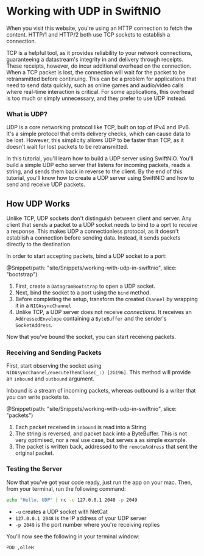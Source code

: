 # Working with UDP in SwiftNIO

When you visit this website, you're using an HTTP connection to fetch the content. HTTP/1 and HTTP/2 both use TCP sockets to establish a connection.

TCP is a helpful tool, as it provides reliability to your network connections, guaranteeing a datastream's integrity in and delivery through receipts. These receipts, however, do incur additional overhead on the connection. When a TCP packet is lost, the connection will wait for the packet to be retransmitted before continuing. This can be a problem for applications that need to send data quickly, such as online games and audio/video calls where real-time interaction is critical. For some applications, this overhead is too much or simply unnecessary, and they prefer to use UDP instead.

### What is UDP?

UDP is a core networking protocol like TCP, built on top of IPv4 and IPv6. It's a simple protocol that omits delivery checks, which can cause data to be lost. However, this simplicity allows UDP to be faster than TCP, as it doesn't wait for lost packets to be retransmitted.

In this tutorial, you'll learn how to build a UDP server using SwiftNIO. You'll build a simple UDP echo server that listens for incoming packets, reads a string, and sends them back in reverse to the client. By the end of this tutorial, you'll know how to create a UDP server using SwiftNIO and how to send and receive UDP packets.

## How UDP Works

Unlike TCP, UDP sockets don't distinguish between client and server. Any client that sends a packet to a UDP socket needs to bind to a oprt to receive a response. This makes UDP a connectionless protocol, as it doesn't establish a connection before sending data. Instead, it sends packets directly to the destination.

In order to start accepting packets, bind a UDP socket to a port:

@Snippet(path: "site/Snippets/working-with-udp-in-swiftnio", slice: "bootstrap")

1. First, create a ``DatagramBootstrap`` to open a UDP socket.
2. Next, bind the socket to a port using the `bind` method.
3. Before completing the setup, transform the created ``Channel`` by wrapping it in a ``NIOAsyncChannel``
4. Unlike TCP, a UDP server does not receive _connections_. It receives an ``AddressedEnvelope`` containing a ``ByteBuffer`` and the sender's ``SocketAddress``.

Now that you've bound the socket, you can start receiving packets.

### Receiving and Sending Packets

First, start observing the socket using ``NIOAsyncChannel/executeThenClose(_:) [2G196]``. This method will provide an `inbound` and `outbound` argument.

Inbound is a stream of incoming packets, whereas outbound is a writer that you can write packets to.

@Snippet(path: "site/Snippets/working-with-udp-in-swiftnio", slice: "packets")

1. Each packet received in `inbound` is read into a String
2. The string is reversed, and packet back into a ByteBuffer. This is not very optimised, nor a real use case, but serves a as simple example.
3. The packet is written back, addressed to the `remoteAddress` that sent the original packet.

### Testing the Server

Now that you've got your code ready, just run the app on your mac. Then, from your terminal, run the following command:

```sh
echo "Hello, UDP" | nc -u 127.0.0.1 2048 -p 2049
```

- `-u` creates a UDP socket with NetCat
- `127.0.0.1 2048` is the IP address of your UDP server
- `-p 2049` is the port number where you're receiving replies

You'll now see the following in your terminal window:

```sh
PDU ,olleH
```
